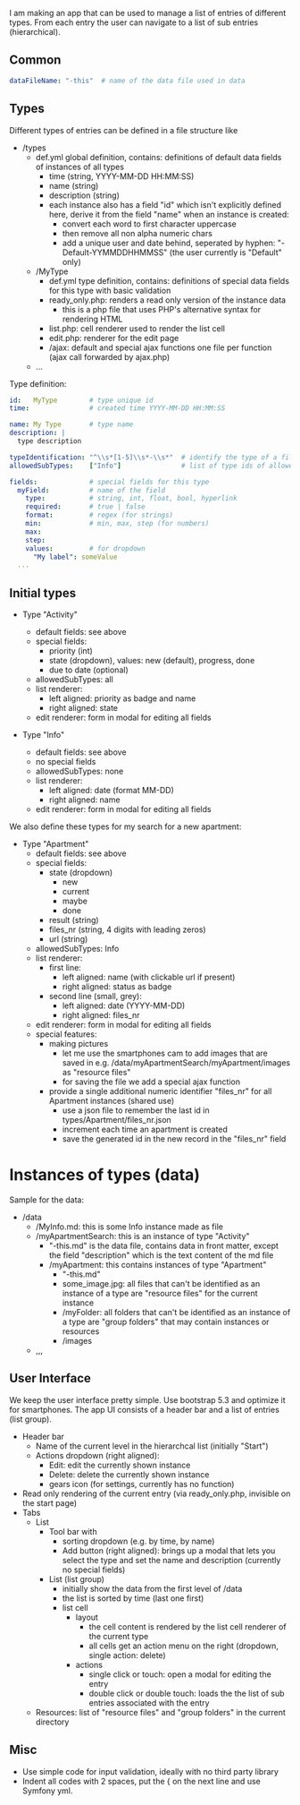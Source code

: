 
I am making an app that can be used to manage a list of entries of different types. From each entry the user can navigate to a list of sub entries (hierarchical).

## Common

```yml
dataFileName: "-this"  # name of the data file used in data
```

## Types

Different types of entries can be defined in a file structure like

- /types
  - def.yml global definition, contains: definitions of default data fields of instances of all types
    - time (string, YYYY-MM-DD HH:MM:SS)
    - name (string)
    - description (string)
    - each instance also has a field "id" which isn't explicitly defined here, derive it from the field "name"
      when an instance is created:
        - convert each word to first character uppercase
        - then remove all non alpha numeric chars
        - add a unique user and date behind, seperated by hyphen: "-Default-YYMMDDHHMMSS"
          (the user currently is "Default" only)
  - /MyType
    - def.yml type definition, contains: definitions of special data fields for this type with basic validation
    - ready_only.php: renders a read only version of the instance data
      - this is a php file that uses PHP's alternative syntax for rendering HTML
    - list.php: cell renderer used to render the list cell
    - edit.php: renderer for the edit page
    - /ajax:    default and special ajax functions one file per function (ajax call forwarded by ajax.php)
  - ...

Type definition:

```yml
id:   MyType        # type unique id
time:               # created time YYYY-MM-DD HH:MM:SS

name: My Type       # type name
description: |
  type description

typeIdentification: "^\\s*[1-5]\\s*-\\s*"  # identify the type of a file or folder in /data (match this against name)
allowedSubTypes:    ["Info"]               # list of type ids of allowed sub types for the list

fields:             # special fields for this type
  myField:          # name of the field
    type:           # string, int, float, bool, hyperlink
    required:       # true | false
    format:         # regex (for strings)
    min:            # min, max, step (for numbers)
    max: 
    step: 
    values:         # for dropdown
      "My label": someValue 
  ...
```

## Initial types

- Type "Activity"
  - default fields: see above
  - special fields:
    - priority (int)
    - state (dropdown), values: new (default), progress, done
    - due to date (optional)
  - allowedSubTypes: all
  - list renderer:
    - left aligned:  priority as badge and name
    - right aligned: state
  - edit renderer: form in modal for editing all fields

- Type "Info"
  - default fields: see above
  - no special fields
  - allowedSubTypes: none
  - list renderer:
    - left aligned:  date (format MM-DD)
    - right aligned: name
  - edit renderer: form in modal for editing all fields

We also define these types for my search for a new apartment:

- Type "Apartment"
  - default fields: see above
  - special fields:
    - state (dropdown)
      - new
      - current
      - maybe
      - done
    - result (string)
    - files_nr (string, 4 digits with leading zeros)
    - url (string)
  - allowedSubTypes: Info
  - list renderer:
    - first line:
      - left aligned:  name (with clickable url if present) 
      - right aligned: status as badge 
    - second line (small, grey):
      - left aligned:  date (YYYY-MM-DD)
      - right aligned: files_nr
  - edit renderer: form in modal for editing all fields
  - special features:
    - making pictures
      - let me use the smartphones cam to add images that are saved in e.g. /data/myApartmentSearch/myApartment/images as "resource files"
      - for saving the file we add a special ajax function
    - provide a single additional numeric identifier "files_nr" for all Apartment instances (shared use)
      - use a json file to remember the last id in types/Apartment/files_nr.json
      - increment each time an apartment is created
      - save the generated id in the new record in the "files_nr" field

# Instances of types (data)

Sample for the data:

- /data
  - /MyInfo.md: this is some Info instance made as file
  - /myApartmentSearch: this is an instance of type "Activity"
    - "-this.md" is the data file, contains data in front matter, except the
      field "description" which is the text content of the md file
    - /myApartment: this contains instances of type "Apartment"
      - "-this.md"
      - some_image.jpg: all files that can't be identified as an instance of a type are "resource files" for the current instance
      - /myFolder:      all folders that can't be identified as an instance of a type are "group folders" that may contain instances or resources
      - /images
  - ,,,

## User Interface

We keep the user interface pretty simple. Use bootstrap 5.3 and optimize it for smartphones. The app UI consists of a header bar and a list of entries (list group).

- Header bar
  - Name of the current level in the hierarchcal list (initially "Start")
  - Actions dropdown (right aligned): 
    - Edit: edit the currently shown instance
    - Delete: delete the currently shown instance
    - gears icon (for settings, currently has no function)
- Read only rendering of the current entry (via ready_only.php, invisible on the start page)
- Tabs
  - List
    - Tool bar with
      - sorting dropdown (e.g. by time, by name)
      - Add button (right aligned): brings up a modal that lets you select the type and set the name and description (currently no special fields)
    - List (list group)
      - initially show the data from the first level of /data
      - the list is sorted by time (last one first)
      - list cell
        - layout
          - the cell content is rendered by the list cell renderer of the current type
          - all cells get an action menu on the right (dropdown, single action: delete)
        - actions
          - single click or touch: open a modal for editing the entry
          - double click or double touch: loads the the list of sub entries associated with the entry
  - Resources: list of "resource files" and "group folders" in the current directory

## Misc

- Use simple code for input validation, ideally with no third party library
- Indent all codes with 2 spaces, put the { on the next line and use Symfony yml.
